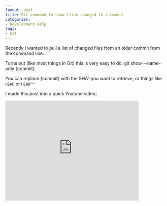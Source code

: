 ```yaml
---
layout: post
title: Git command to show files changed in a commit
categories:
- Development Help
tags:
- Git
---
```

Recently I wanted to pull a list of changed files from an older commit from the command line.

Turns out (like most things in Git) this is very easy to do.
    git show --name-only {commit}

You can replace {commit} with the SHA1 you want to retrieve, or things like
`HEAD` or `HEAD^^`

I made this post into a quick Youtube video;

<iframe width="420" height="315" src="https://www.youtube.com/embed/gDZW-gT3YQk"
frameborder="0" allowfullscreen></iframe>
